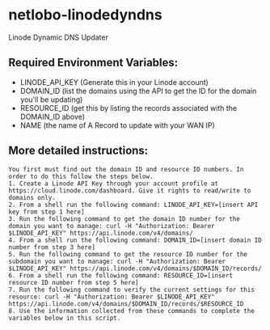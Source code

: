 # netlobo-linodedyndns
Linode Dynamic DNS Updater

## Required Environment Variables:
* LINODE_API_KEY (Generate this in your Linode account)
* DOMAIN_ID (list the domains using the API to get the ID for the domain you'll be updating)
* RESOURCE_ID (get this by listing the records associated with the DOMAIN_ID above)
* NAME (the name of A Record to update with your WAN IP)

## More detailed instructions:
```
You first must find out the domain ID and resource ID numbers. In order to do this follow the steps below.
1. Create a Linode API Key through your account profile at https://cloud.linode.com/dashboard. Give it rights to read/write to domains only.
2. From a shell run the following command: LINODE_API_KEY=[insert API key from step 1 here]
3. Run the following command to get the domain ID number for the domain you want to manage: curl -H "Authorization: Bearer $LINODE_API_KEY" https://api.linode.com/v4/domains/
4. From a shell run the following command: DOMAIN_ID=[insert domain ID number from step 3 here]
5. Run the following command to get the resource ID number for the subdomain you want to manage: curl -H "Authorization: Bearer $LINODE_API_KEY" https://api.linode.com/v4/domains/$DOMAIN_ID/records/
6. From a shell run the following command: RESOURCE_ID=[insert resource ID number from step 5 here]
7. Run the following command to verify the current settings for this resource: curl -H "Authorization: Bearer $LINODE_API_KEY" https://api.linode.com/v4/domains/$DOMAIN_ID/records/$RESOURCE_ID
8. Use the information collected from these commands to complete the variables below in this script.
```
